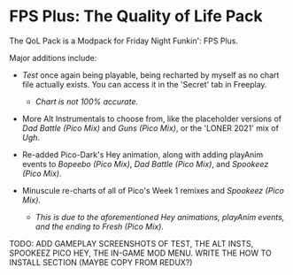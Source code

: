 # FPS Plus: The Quality of Life Pack
The QoL Pack is a Modpack for Friday Night Funkin': FPS Plus.

Major additions include:
- *Test* once again being playable, being recharted by myself as no chart file actually exists. You can access it in the 'Secret' tab in Freeplay.

  - *Chart is not 100% accurate.*

- More Alt Instrumentals to choose from, like the placeholder versions of *Dad Battle (Pico Mix)* and *Guns (Pico Mix)*, or the 'LONER 2021' mix of *Ugh*.

- Re-added Pico-Dark's Hey animation, along with adding playAnim events to *Bopeebo (Pico Mix)*, *Dad Battle (Pico Mix)*, and *Spookeez (Pico Mix)*.

- Minuscule re-charts of all of Pico's Week 1 remixes and *Spookeez (Pico Mix)*.

  - *This is due to the aforementioned Hey animations, playAnim events, and the ending to Fresh (Pico Mix).*

TODO: ADD GAMEPLAY SCREENSHOTS OF TEST, THE ALT INSTS, SPOOKEEZ PICO HEY, THE IN-GAME MOD MENU. WRITE THE HOW TO INSTALL SECTION (MAYBE COPY FROM REDUX?)
